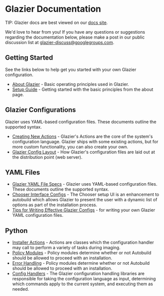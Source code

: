 # Glazier Documentation

TIP: Glazier docs are best viewed on our
[docs site](https://google.github.io/glazier).

We'd love to hear from you! If you have any questions or suggestions regarding
the documentation below, please make a post in our public discussion list at
[glazier-discuss@googlegroups.com](https://groups.google.com/forum/#!forum/glazier-discuss).

## Getting Started

See the links below to help get you started with your own Glazier configuration.

*   [About Glazier](./setup/about.md) - Basic operating principles used in
    Glazier.
*   [Setup Guide](./setup) - Getting started with the basic principles from the
    about page.

## Glazier Configurations

Glazier uses YAML-based configuration files. These documents outline the
supported syntax.

*   [Creating New Actions](./setup/new_actions.md) - Glazier's Actions are the
    core of the system's configuration language. Glazier ships with some
    existing actions, but for more custom functionality, you can also create
    your own.
*   [Glazier Config Layout](./setup/config_layout.md) - How Glazier's
    configuration files are laid out at the distribution point (web server).

## YAML Files

*   [Glazier YAML File Specs](./yaml) - Glazier uses YAML-based configuration
    files. These documents outline the supported syntax.
*   [Chooser Interface Configs](./yaml/chooser_ui.md) - The Chooser setup UI is
    an enhancement to autobuild which allows Glazier to present the user with a
    dynamic list of options as part of the installation process.
*   [Tips for Writing Effective Glazier Configs](./yaml/tips.md) - for writing
    your own Glazier YAML configuration files.

## Python

*   [Installer Actions](actions.md) - Actions are classes which the
    configuration handler may call to perform a variety of tasks during imaging.
*   [Policy Modules](policies.md) - Policy modules determine whether or not
    Autobuild should be allowed to proceed with an installation.
*   [Error Handling](error_codes.md) - Policy modules determine whether or not
    Autobuild should be allowed to proceed with an installation.
*   [Config Handlers](./setup/config_handlers.md) - The Glazier configuration
    handling libraries are responsible for taking the configuration language as
    input, determining which commands apply to the current system, and executing
    them as needed.
